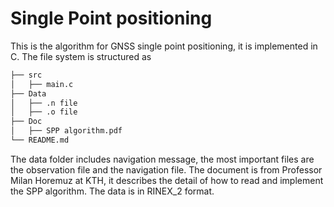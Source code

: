 # Single Point positioning
This is the algorithm for GNSS single point positioning, it is implemented in C. The file system is structured as 

```bash
├── src
│   ├── main.c
├── Data
│   ├── .n file
│   ├── .o file
├── Doc
│   ├── SPP algorithm.pdf
└── README.md
```


The data folder includes navigation message, the most important files are the observation file and the navigation file.
The document is from Professor Milan Horemuz at KTH, it describes the detail of how to read and implement the SPP algorithm.
The data is in RINEX_2 format.
